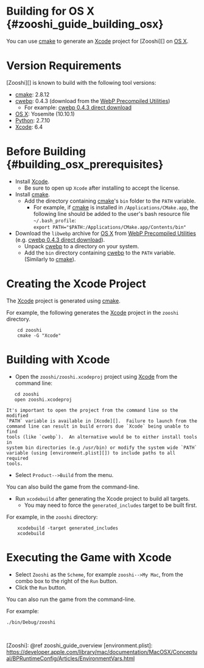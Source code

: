 Building for OS X    {#zooshi_guide_building_osx}
=================

You can use [cmake][] to generate an [Xcode][] project for [Zooshi][] on
[OS X][].

# Version Requirements

[Zooshi][] is known to build with the following tool versions:

-   [cmake][]: 2.8.12
-   [cwebp][]: 0.4.3 (download from the [WebP Precompiled Utilities][])
    -   For example: [cwebp 0.4.3 direct download][]
-   [OS X][]: Yosemite (10.10.1)
-   [Python][]: 2.7.10
-   [Xcode][]: 6.4

# Before Building    {#building_osx_prerequisites}

-   Install [Xcode][].
    -   Be sure to open up `Xcode` after installing to accept the license.
-   Install [cmake][].
    -   Add the directory containing [cmake][]'s `bin` folder to the `PATH`
        variable.
        -   For example, if [cmake][] is installed in
            `/Applications/CMake.app`, the following line should be added to
            the user's bash resource file `~/.bash_profile`:<br>
            `export PATH="$PATH:/Applications/CMake.app/Contents/bin"`
-   Download the `libwebp` archive for [OS X][] from
    [WebP Precompiled Utilities][] (e.g. [cwebp 0.4.3 direct download][]).
    -   Unpack [cwebp][] to a directory on your system.
    -   Add the `bin` directory containing [cwebp][] to the `PATH` variable.
        (Similarly to [cmake][]).

# Creating the Xcode Project

The [Xcode][] project is generated using [cmake][].

For example, the following generates the [Xcode][] project in the `zooshi`
directory.

~~~{.sh}
    cd zooshi
    cmake -G "Xcode"
~~~


# Building with Xcode

-   Open the `zooshi/zooshi.xcodeproj` project using [Xcode][] from the command
    line:
~~~{.sh}
   cd zooshi
   open zooshi.xcodeproj
~~~
    It's important to open the project from the command line so the modified
    `PATH` variable is available in [Xcode][].  Failure to launch from the
    command line can result in build errors due `Xcode` being unable to find
    tools (like `cwebp`).  An alternative would be to either install tools in
    system bin directories (e.g /usr/bin) or modify the system wide `PATH`
    variable (using [environment.plist][]) to include paths to all required
    tools.
-   Select `Product-->Build` from the menu.

You can also build the game from the command-line.

-   Run `xcodebuild` after generating the Xcode project to build all targets.
    -   You may need to force the `generated_includes` target to be built first.

For example, in the `zooshi` directory:

~~~{.sh}
    xcodebuild -target generated_includes
    xcodebuild
~~~

# Executing the Game with Xcode

-   Select `Zooshi` as the `Scheme`, for example `zooshi-->My Mac`,
    from the combo box to the right of the `Run` button.
-   Click the `Run` button.

You can also run the game from the command-line.

For example:

    ./bin/Debug/zooshi

<br>

  [cmake]: http://www.cmake.org
  [cwebp]: https://developers.google.com/speed/webp/docs/cwebp
  [cwebp 0.4.3 direct download]: http://downloads.webmproject.org/releases/webp/libwebp-0.4.3-mac-10.9.tar.gz
  [OS X]: http://www.apple.com/osx/
  [Python]: http://www.python.org/download/releases/2.7/
  [WebP Precompiled Utilities]: https://developers.google.com/speed/webp/docs/precompiled
  [Xcode]: http://developer.apple.com/xcode/
  [Xquartz]: http://xquartz.macosforge.org
  [Zooshi]: @ref zooshi_guide_overview
  [environment.plist]: https://developer.apple.com/library/mac/documentation/MacOSX/Conceptual/BPRuntimeConfig/Articles/EnvironmentVars.html
